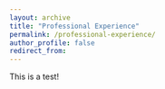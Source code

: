 ```yaml
---
layout: archive
title: "Professional Experience"
permalink: /professional-experience/
author_profile: false
redirect_from:
---
```


This is a test! 